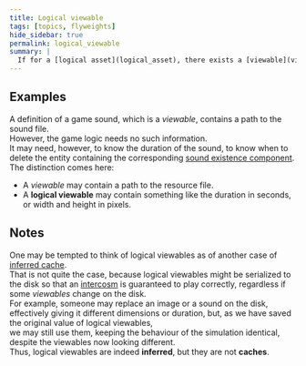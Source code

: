 ```yaml
---
title: Logical viewable
tags: [topics, flyweights]
hide_sidebar: true
permalink: logical_viewable
summary: | 
  If for a [logical asset](logical_asset), there exists a [viewable](viewable) from whom it can always be completely regenerated, it is called a **logical viewable**.
---
```


## Examples

A definition of a game sound, which is a *viewable*, contains a path to the sound file.  
However, the game logic needs no such information.  
It may need, however, to know the duration of the sound, to know when to delete the entity containing the corresponding [sound existence component](sound_existence_component).  
The distinction comes here:  
- A *viewable* may contain a path to the resource file.
- A **logical viewable** may contain something like the duration in seconds, or width and height in pixels. 

## Notes

One may be tempted to think of logical viewables as of another case of [inferred cache](inferred_cache).  
That is not quite the case, because logical viewables might be serialized to the disk so that an [intercosm](intercosm) is guaranteed to play correctly, regardless if some *viewables* change on the disk.  
For example, someone may replace an image or a sound on the disk, effectively giving it different dimensions or duration, but, as we have saved the original value of logical viewables,  
we may still use them, keeping the behaviour of the simulation identical, despite the viewables now looking different.  
Thus, logical viewables are indeed **inferred**, but they are not **caches**.  

